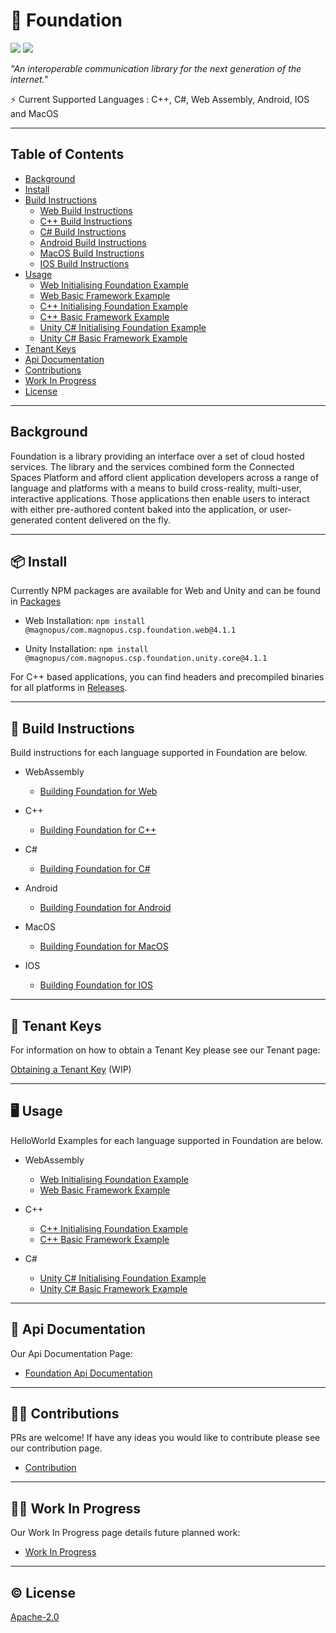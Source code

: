 # 🧱 Foundation

[![](https://img.shields.io/badge/readme%20style-standard-brightgreen.svg?style=flat-square)](https://github.com/magnopus-opensource/csp-foundation/blob/main/LICENSE)
[![](https://img.shields.io/badge/License-Apache2.0-blue)](https://github.com/magnopus-opensource/csp-foundation/blob/main/LICENSE)


_"An interoperable communication library for the next generation of the internet."_

⚡️ Current Supported Languages : C++, C#, Web Assembly, Android, IOS and MacOS


****

## Table of Contents

- [Background](#background)
- [Install](#-install)
- [Build Instructions](#-build-instructions)
  - [Web Build Instructions](https://github.com/magnopus-opensource/csp-foundation/wiki/Building-Foundation-for-Web)
  - [C++ Build Instructions](https://github.com/magnopus-opensource/csp-foundation/wiki/Building-Foundation-for-CPP)
  - [C# Build Instructions](https://github.com/magnopus-opensource/csp-foundation/wiki/Building-Foundation-for-CSharp)
  - [Android Build Instructions](https://github.com/magnopus-opensource/csp-foundation/wiki/Building-Foundation-for-Android)
  - [MacOS Build Instructions](https://github.com/magnopus-opensource/csp-foundation/wiki/Building-Foundation-for-MacOS)
  - [IOS Build Instructions](https://github.com/magnopus-opensource/csp-foundation/wiki/Building-Foundation-for-IOS)
- [Usage](#%EF%B8%8F-usage)
    - [Web Initialising Foundation Example](https://github.com/magnopus-opensource/csp-foundation/tree/main/Examples/Initialising%20Foundation/Web)
    - [Web Basic Framework Example](https://github.com/magnopus-opensource/csp-foundation/tree/main/Examples/Basic%20Framework/Web)
    - [C++ Initialising Foundation Example](https://github.com/magnopus-opensource/csp-foundation/tree/main/Examples/Initialising%20Foundation/CPlusPlus/InitialisingFoundation)
    - [C++ Basic Framework Example](https://github.com/magnopus-opensource/csp-foundation/tree/main/Examples/Basic%20Framework/CPlusPlus/BasicFramework)
    - [Unity C# Initialising Foundation Example](https://github.com/magnopus-opensource/csp-foundation/tree/main/Examples/Initialising%20Foundation/CSharp/Foundation-Unity-Example)
    - [Unity C# Basic Framework Example](https://github.com/magnopus-opensource/csp-foundation/tree/main/Examples/Basic%20Framework/CSharp/Foundation-Unity-Example)
- [Tenant Keys](#-tenant-keys)
- [Api Documentation](#-api-documentation)
- [Contributions](#%EF%B8%8F-contributions)
- [Work In Progress](#woman_factory_worker-work-in-progress)
- [License](#%EF%B8%8F-license)

****

## Background
Foundation is a library providing an interface over a set of cloud hosted services. The library and the services combined form the Connected Spaces Platform and afford client application developers across a range of language and platforms with a means to build cross-reality, multi-user, interactive applications. Those applications then enable users to interact with either pre-authored content baked into the application, or user-generated content delivered on the fly.

****

## 📦 Install
Currently NPM packages are available for Web and Unity and can be found in [Packages](https://github.com/orgs/magnopus/packages?repo_name=csp-foundation)

- Web Installation:  `npm install @magnopus/com.magnopus.csp.foundation.web@4.1.1`

- Unity Installation: `npm install @magnopus/com.magnopus.csp.foundation.unity.core@4.1.1`

For C++ based applications, you can find headers and precompiled binaries for all platforms in [Releases](https://github.com/magnopus-opensource/csp-foundation/releases).

****

## 🔨 Build Instructions
Build instructions for each language supported in Foundation are below.

- WebAssembly 
    - [Building Foundation for Web](https://github.com/magnopus-opensource/csp-foundation/wiki/Building-Foundation-for-Web)
- C++
    - [Building Foundation for C++](https://github.com/magnopus-opensource/csp-foundation/wiki/Building-Foundation-for-CPP)

- C#
    - [Building Foundation for C#](https://github.com/magnopus-opensource/csp-foundation/wiki/Building-Foundation-for-CSharp)

- Android
    - [Building Foundation for Android](https://github.com/magnopus-opensource/csp-foundation/wiki/Building-Foundation-for-Android)

- MacOS
    - [Building Foundation for MacOS](https://github.com/magnopus-opensource/csp-foundation/wiki/Building-Foundation-for-MacOS)

- IOS
    - [Building Foundation for IOS](https://github.com/magnopus-opensource/csp-foundation/wiki/Building-Foundation-for-IOS)

****

## 🔑 Tenant Keys

For information on how to obtain a Tenant Key please see our Tenant page:

[Obtaining a Tenant Key](https://github.com/magnopus-opensource/csp-foundation/wiki) (WIP)
****
## 🖥️ Usage
HelloWorld Examples for each language supported in Foundation are below.

- WebAssembly 
    - [Web Initialising Foundation Example](https://github.com/magnopus-opensource/csp-foundation/tree/main/Examples/Initialising%20Foundation/Web)
    - [Web Basic Framework Example](https://github.com/magnopus-opensource/csp-foundation/tree/main/Examples/Basic%20Framework/Web)
- C++
    - [C++ Initialising Foundation Example](https://github.com/magnopus-opensource/csp-foundation/tree/main/Examples/Initialising%20Foundation/CPlusPlus/InitialisingFoundation)
    - [C++ Basic Framework Example](https://github.com/magnopus-opensource/csp-foundation/tree/main/Examples/Basic%20Framework/CPlusPlus/BasicFramework)

- C#
    - [Unity C# Initialising Foundation Example](https://github.com/magnopus-opensource/csp-foundation/tree/main/Examples/Initialising%20Foundation/CSharp/Foundation-Unity-Example)
    - [Unity C# Basic Framework Example](https://github.com/magnopus-opensource/csp-foundation/tree/main/Examples/Basic%20Framework/CSharp/Foundation-Unity-Example)

****

 ## 📖 Api Documentation

 Our Api Documentation Page:

 - [Foundation Api Documentation](https://builds.magnoboard.com/foundation-docs/index.html)


****

## 👷‍♂️ Contributions

PRs are welcome! If have any ideas you would like to contribute please see our contribution page.

 - [Contribution](/CONTRIBUTING.md)


****

## :woman_factory_worker: Work In Progress

Our Work In Progress page details future planned work:

 - [Work In Progress](https://github.com/magnopus-opensource/csp-foundation/wiki/Work-In-Progress)


****

 ## ©️ License

 [Apache-2.0](https://github.com/magnopus-opensource/csp-foundation/blob/main/LICENSE)

